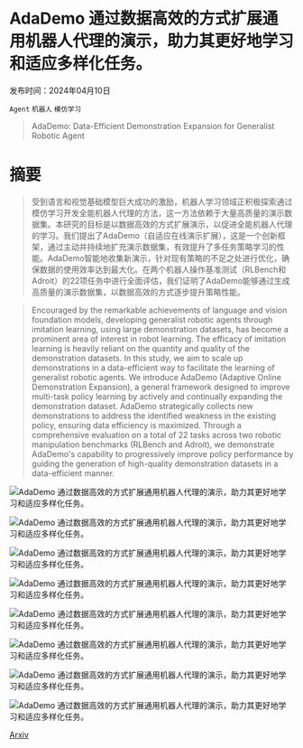 # AdaDemo 通过数据高效的方式扩展通用机器人代理的演示，助力其更好地学习和适应多样化任务。

发布时间：2024年04月10日

`Agent` `机器人` `模仿学习`

> AdaDemo: Data-Efficient Demonstration Expansion for Generalist Robotic Agent

# 摘要

> 受到语言和视觉基础模型巨大成功的激励，机器人学习领域正积极探索通过模仿学习开发全能机器人代理的方法，这一方法依赖于大量高质量的演示数据集。本研究的目标是以数据高效的方式扩展演示，以促进全能机器人代理的学习。我们提出了AdaDemo（自适应在线演示扩展），这是一个创新框架，通过主动并持续地扩充演示数据集，有效提升了多任务策略学习的性能。AdaDemo智能地收集新演示，针对现有策略的不足之处进行优化，确保数据的使用效率达到最大化。在两个机器人操作基准测试（RLBench和Adroit）的22项任务中进行全面评估，我们证明了AdaDemo能够通过生成高质量的演示数据集，以数据高效的方式逐步提升策略性能。

> Encouraged by the remarkable achievements of language and vision foundation models, developing generalist robotic agents through imitation learning, using large demonstration datasets, has become a prominent area of interest in robot learning. The efficacy of imitation learning is heavily reliant on the quantity and quality of the demonstration datasets. In this study, we aim to scale up demonstrations in a data-efficient way to facilitate the learning of generalist robotic agents. We introduce AdaDemo (Adaptive Online Demonstration Expansion), a general framework designed to improve multi-task policy learning by actively and continually expanding the demonstration dataset. AdaDemo strategically collects new demonstrations to address the identified weakness in the existing policy, ensuring data efficiency is maximized. Through a comprehensive evaluation on a total of 22 tasks across two robotic manipulation benchmarks (RLBench and Adroit), we demonstrate AdaDemo's capability to progressively improve policy performance by guiding the generation of high-quality demonstration datasets in a data-efficient manner.

![AdaDemo 通过数据高效的方式扩展通用机器人代理的演示，助力其更好地学习和适应多样化任务。](../../../paper_images/2404.07428/x1.png)

![AdaDemo 通过数据高效的方式扩展通用机器人代理的演示，助力其更好地学习和适应多样化任务。](../../../paper_images/2404.07428/x2.png)

![AdaDemo 通过数据高效的方式扩展通用机器人代理的演示，助力其更好地学习和适应多样化任务。](../../../paper_images/2404.07428/slide.png)

![AdaDemo 通过数据高效的方式扩展通用机器人代理的演示，助力其更好地学习和适应多样化任务。](../../../paper_images/2404.07428/peg.png)

![AdaDemo 通过数据高效的方式扩展通用机器人代理的演示，助力其更好地学习和适应多样化任务。](../../../paper_images/2404.07428/shape.png)

![AdaDemo 通过数据高效的方式扩展通用机器人代理的演示，助力其更好地学习和适应多样化任务。](../../../paper_images/2404.07428/grocery.png)

![AdaDemo 通过数据高效的方式扩展通用机器人代理的演示，助力其更好地学习和适应多样化任务。](../../../paper_images/2404.07428/pen_manipulation.png)

![AdaDemo 通过数据高效的方式扩展通用机器人代理的演示，助力其更好地学习和适应多样化任务。](../../../paper_images/2404.07428/hammer_nail.png)

[Arxiv](https://arxiv.org/abs/2404.07428)